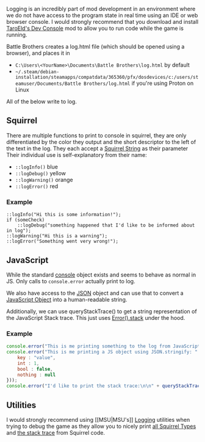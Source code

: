 Logging is an incredibly part of mod development in an environment where we do not have access to the program state in real time using an IDE or web browser console. I would strongly recommend that you download and install [TaroEld's Dev Console](https://www.nexusmods.com/battlebrothers/mods/380) mod to allow you to run code while the game is running.

Battle Brothers creates a log.html file (which should be opened using a browser), and places it in
- `C:\Users\<YourName>\Documents\Battle Brothers\log.html` by default
- `~/.steam/debian-installation/steamapps/compatdata/365360/pfx/dosdevices/c:/users/steamuser/Documents/Battle Brothers/log.html` if you're using Proton on Linux

All of the below write to log.
## Squirrel
There are multiple functions to print to console in squirrel, they are only differentiated by the color they output and the short descriptor to the left of the text in the log. They each accept a [Squirrel String](https://developer.electricimp.com/squirrel/string) as their parameter Their individual use is self-explanatory from their name:

- `::logInfo()` blue
- `::logDebug()` yellow
- `::logWarning()` orange
- `::logError()` red
### Example
```squirrel
::logInfo("Hi this is some information!");
if (someCheck)
	::logDebug("something happened that I'd like to be informed about in log");
::logWarning("Hi this is a warning");
::logError("Something went very wrong!");
```

## JavaScript
While the standard [console](https://developer.mozilla.org/en-US/docs/Web/API/console) object exists and seems to behave as normal in JS. Only calls to `console.error` actually print to log.

We also have access to the [JSON](https://developer.mozilla.org/en-US/docs/Web/JavaScript/Reference/Global_Objects/JSON) object and can use that to convert a [JavaScript Object](https://developer.mozilla.org/en-US/docs/Web/JavaScript/Reference/Global_Objects/Object) into a human-readable string. 

Additionally, we can use queryStackTrace() to get a string representation of the JavaScript Stack trace. This just uses [Error().stack](https://developer.mozilla.org/en-US/docs/Web/JavaScript/Reference/Global_Objects/Error/stack#browser_compatibility) under the hood.
### Example
```js
console.error("This is me printing something to the log from JavaScript");
console.error("This is me printing a JS object using JSON.stringify: " + JSON.stringify({
	key : "value",
	int : 1,
	bool : false,
	nothing : null
}));
console.error("I'd like to print the stack trace:\n\n" + queryStackTrace());
```

## Utilities
I would strongly recommend using [[MSU|MSU's]] [Logging](https://github.com/MSUTeam/MSU/wiki/Logging) utilities when trying to debug the game as they allow you to nicely print [all Squirrel Types](https://github.com/MSUTeam/MSU/wiki/Logging#printdata) and [the stack trace](https://github.com/MSUTeam/MSU/wiki/Logging#printstacktrace) from Squirrel code.